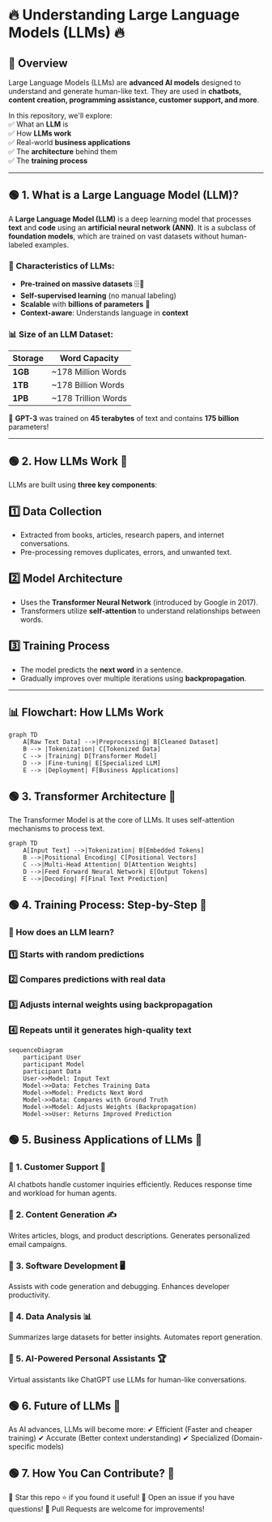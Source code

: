 # 🔥 Understanding Large Language Models (LLMs) 🔥

## 📌 Overview
Large Language Models (LLMs) are **advanced AI models** designed to understand and generate human-like text. They are used in **chatbots, content creation, programming assistance, customer support, and more**. 

In this repository, we'll explore:  
✅ What an **LLM** is  
✅ How **LLMs work**  
✅ Real-world **business applications**  
✅ The **architecture** behind them  
✅ The **training process**  

---

## 🟢 1. What is a Large Language Model (LLM)?

A **Large Language Model (LLM)** is a deep learning model that processes **text** and **code** using an **artificial neural network (ANN)**. It is a subclass of **foundation models**, which are trained on vast datasets without human-labeled examples.  

### 🔹 Characteristics of LLMs:
- **Pre-trained on massive datasets** 🗄️📖
- **Self-supervised learning** (no manual labeling)  
- **Scalable** with **billions of parameters** 🧠  
- **Context-aware**: Understands language in **context**  

### 📊 Size of an LLM Dataset:
| Storage | Word Capacity |
|---------|--------------|
| **1GB** | ~178 Million Words |
| **1TB** | ~178 Billion Words |
| **1PB** | ~178 Trillion Words |

📌 **GPT-3** was trained on **45 terabytes** of text and contains **175 billion** parameters!

---

## 🟢 2. How LLMs Work 🧠

LLMs are built using **three key components**:

## **1️⃣ Data Collection**  
   - Extracted from books, articles, research papers, and internet conversations.
   - Pre-processing removes duplicates, errors, and unwanted text.

## **2️⃣ Model Architecture**  
   - Uses the **Transformer Neural Network** (introduced by Google in 2017).
   - Transformers utilize **self-attention** to understand relationships between words.

## **3️⃣ Training Process**  
   - The model predicts the **next word** in a sentence.
   - Gradually improves over multiple iterations using **backpropagation**.

---

## 📊 Flowchart: How LLMs Work  

```mermaid
graph TD
    A[Raw Text Data] -->|Preprocessing| B[Cleaned Dataset]
    B --> |Tokenization| C[Tokenized Data]
    C --> |Training| D[Transformer Model]
    D --> |Fine-tuning| E[Specialized LLM]
    E --> |Deployment| F[Business Applications]
```

## 🟢 3. Transformer Architecture 📜

The Transformer Model is at the core of LLMs. It uses self-attention mechanisms to process text.

```mermaid
graph TD
    A[Input Text] -->|Tokenization| B[Embedded Tokens]
    B -->|Positional Encoding| C[Positional Vectors]
    C -->|Multi-Head Attention| D[Attention Weights]
    D -->|Feed Forward Neural Network| E[Output Tokens]
    E -->|Decoding| F[Final Text Prediction]
```
## 🟢 4. Training Process: Step-by-Step 🔄

### 📌 How does an LLM learn?
### 1️⃣ Starts with random predictions
### 2️⃣ Compares predictions with real data
### 3️⃣ Adjusts internal weights using backpropagation
### 4️⃣ Repeats until it generates high-quality text


```mermaid
sequenceDiagram
    participant User
    participant Model
    participant Data
    User->>Model: Input Text
    Model->>Data: Fetches Training Data
    Model->>Model: Predicts Next Word
    Model->>Data: Compares with Ground Truth
    Model->>Model: Adjusts Weights (Backpropagation)
    Model->>User: Returns Improved Prediction
```


## 🟢 5. Business Applications of LLMs 🚀

### 📍 1. Customer Support 🤖
AI chatbots handle customer inquiries efficiently.
Reduces response time and workload for human agents.

### 📍 2. Content Generation ✍️
Writes articles, blogs, and product descriptions.
Generates personalized email campaigns.

### 📍 3. Software Development 🖥️
Assists with code generation and debugging.
Enhances developer productivity.

### 📍 4. Data Analysis 📊
Summarizes large datasets for better insights.
Automates report generation.

### 📍 5. AI-Powered Personal Assistants 🏆
Virtual assistants like ChatGPT use LLMs for human-like conversations.


## 🟢 6. Future of LLMs 🚀
As AI advances, LLMs will become more:
✔ Efficient (Faster and cheaper training)
✔ Accurate (Better context understanding)
✔ Specialized (Domain-specific models)

## 🟢 7. How You Can Contribute? 🎯
📌 Star this repo ⭐ if you found it useful!
📌 Open an issue if you have questions!
📌 Pull Requests are welcome for improvements!

